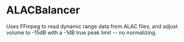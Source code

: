 # ALACBalancer
Uses FFmpeg to read dynamic range data from ALAC files, and adjust volume to -15dB with a -1dB true peak limit -- no normalizing.
